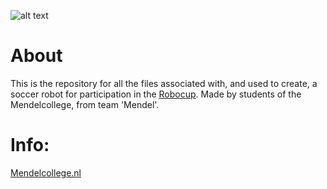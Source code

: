 ![alt text](https://mendelcollege.nl/_resources/app/client/img/logo.svg?m=1693224668)

# About
This is the repository for all the files associated with, and used to create, a soccer robot for participation in the [Robocup](https://www.robocup.org/leagues/18). Made by students of the Mendelcollege, from team 'Mendel'.


# Info:

  [Mendelcollege.nl](https://mendelcollege.nl/ontdek-je-talenten/robotica-en-beta/)
